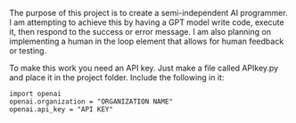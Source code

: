 The purpose of this project is to create a semi-independent AI programmer. I am attempting to achieve this by having a GPT model write code, execute it, then respond to the success or error message. I am also planning on implementing a human in the loop element that allows for human feedback or testing.


To make this work you need an API key. Just make a file called APIkey.py and place it in the project folder. Include the following in it:

    import openai
    openai.organization = "ORGANIZATION NAME"
    openai.api_key = "API KEY"